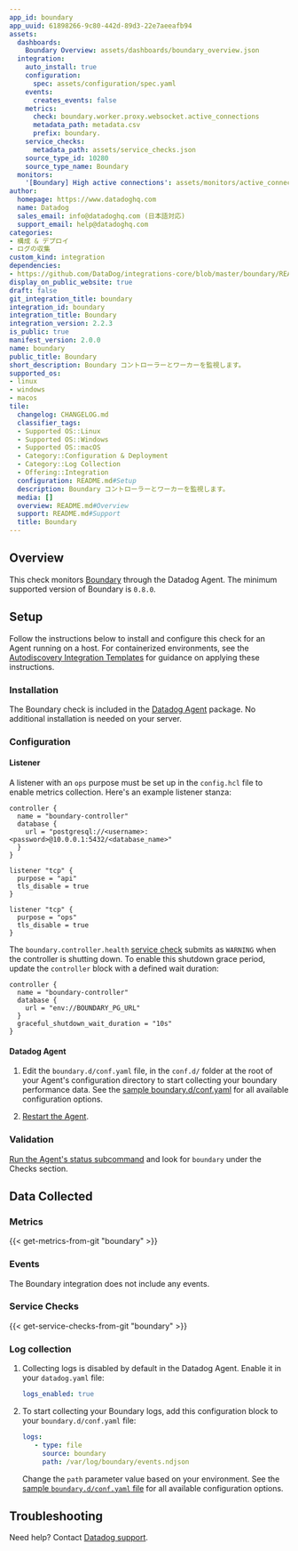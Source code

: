 ```yaml
---
app_id: boundary
app_uuid: 61898266-9c80-442d-89d3-22e7aeeafb94
assets:
  dashboards:
    Boundary Overview: assets/dashboards/boundary_overview.json
  integration:
    auto_install: true
    configuration:
      spec: assets/configuration/spec.yaml
    events:
      creates_events: false
    metrics:
      check: boundary.worker.proxy.websocket.active_connections
      metadata_path: metadata.csv
      prefix: boundary.
    service_checks:
      metadata_path: assets/service_checks.json
    source_type_id: 10280
    source_type_name: Boundary
  monitors:
    '[Boundary] High active connections': assets/monitors/active_connections.json
author:
  homepage: https://www.datadoghq.com
  name: Datadog
  sales_email: info@datadoghq.com (日本語対応)
  support_email: help@datadoghq.com
categories:
- 構成 & デプロイ
- ログの収集
custom_kind: integration
dependencies:
- https://github.com/DataDog/integrations-core/blob/master/boundary/README.md
display_on_public_website: true
draft: false
git_integration_title: boundary
integration_id: boundary
integration_title: Boundary
integration_version: 2.2.3
is_public: true
manifest_version: 2.0.0
name: boundary
public_title: Boundary
short_description: Boundary コントローラーとワーカーを監視します。
supported_os:
- linux
- windows
- macos
tile:
  changelog: CHANGELOG.md
  classifier_tags:
  - Supported OS::Linux
  - Supported OS::Windows
  - Supported OS::macOS
  - Category::Configuration & Deployment
  - Category::Log Collection
  - Offering::Integration
  configuration: README.md#Setup
  description: Boundary コントローラーとワーカーを監視します。
  media: []
  overview: README.md#Overview
  support: README.md#Support
  title: Boundary
---
```


<!--  SOURCED FROM https://github.com/DataDog/integrations-core -->


## Overview

This check monitors [Boundary][1] through the Datadog Agent. The minimum supported version of Boundary is `0.8.0`.

## Setup

Follow the instructions below to install and configure this check for an Agent running on a host. For containerized environments, see the [Autodiscovery Integration Templates][2] for guidance on applying these instructions.

### Installation

The Boundary check is included in the [Datadog Agent][3] package.
No additional installation is needed on your server.

### Configuration

#### Listener

A listener with an `ops` purpose must be set up in the `config.hcl` file to enable metrics collection. Here's an example listener stanza:

```hcl
controller {
  name = "boundary-controller"
  database {
    url = "postgresql://<username>:<password>@10.0.0.1:5432/<database_name>"
  }
}

listener "tcp" {
  purpose = "api"
  tls_disable = true
}

listener "tcp" {
  purpose = "ops"
  tls_disable = true
}
```

The `boundary.controller.health` [service check](#service-checks) submits as `WARNING` when the controller is shutting down. To enable this shutdown grace period, update the `controller` block with a defined wait duration:

```hcl
controller {
  name = "boundary-controller"
  database {
    url = "env://BOUNDARY_PG_URL"
  }
  graceful_shutdown_wait_duration = "10s"
}
```

#### Datadog Agent

1. Edit the `boundary.d/conf.yaml` file, in the `conf.d/` folder at the root of your Agent's configuration directory to start collecting your boundary performance data. See the [sample boundary.d/conf.yaml][4] for all available configuration options.

2. [Restart the Agent][5].

### Validation

[Run the Agent's status subcommand][6] and look for `boundary` under the Checks section.

## Data Collected

### Metrics
{{< get-metrics-from-git "boundary" >}}


### Events

The Boundary integration does not include any events.

### Service Checks
{{< get-service-checks-from-git "boundary" >}}


### Log collection

1. Collecting logs is disabled by default in the Datadog Agent. Enable it in your `datadog.yaml` file:

    ```yaml
    logs_enabled: true
    ```

2. To start collecting your Boundary logs, add this configuration block to your `boundary.d/conf.yaml` file:

    ```yaml
    logs:
       - type: file
         source: boundary
         path: /var/log/boundary/events.ndjson
    ```

    Change the `path` parameter value based on your environment. See the [sample `boundary.d/conf.yaml` file][4] for all available configuration options.

## Troubleshooting

Need help? Contact [Datadog support][9].

[1]: https://www.boundaryproject.io
[2]: https://docs.datadoghq.com/ja/agent/kubernetes/integrations/
[3]: https://app.datadoghq.com/account/settings/agent/latest
[4]: https://github.com/DataDog/integrations-core/blob/master/boundary/datadog_checks/boundary/data/conf.yaml.example
[5]: https://docs.datadoghq.com/ja/agent/guide/agent-commands/#start-stop-and-restart-the-agent
[6]: https://docs.datadoghq.com/ja/agent/guide/agent-commands/#agent-status-and-information
[7]: https://github.com/DataDog/integrations-core/blob/master/boundary/metadata.csv
[8]: https://github.com/DataDog/integrations-core/blob/master/boundary/assets/service_checks.json
[9]: https://docs.datadoghq.com/ja/help/